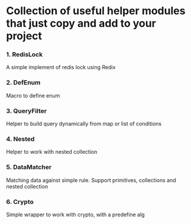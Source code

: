 # Collection of useful helper modules that just copy and add to your project

### 1. RedisLock
A simple implement of redis lock using Redix

### 2. DefEnum
Macro to define enum

### 3. QueryFilter
Helper to build query dynamically from map or list of conditions

### 4. Nested
Helper to work with nested collection

### 5. DataMatcher
Matching data against simple rule. Support primitives, collections and nested collection

### 6. Crypto
Simple wrapper to work with crypto, with a predefine alg
